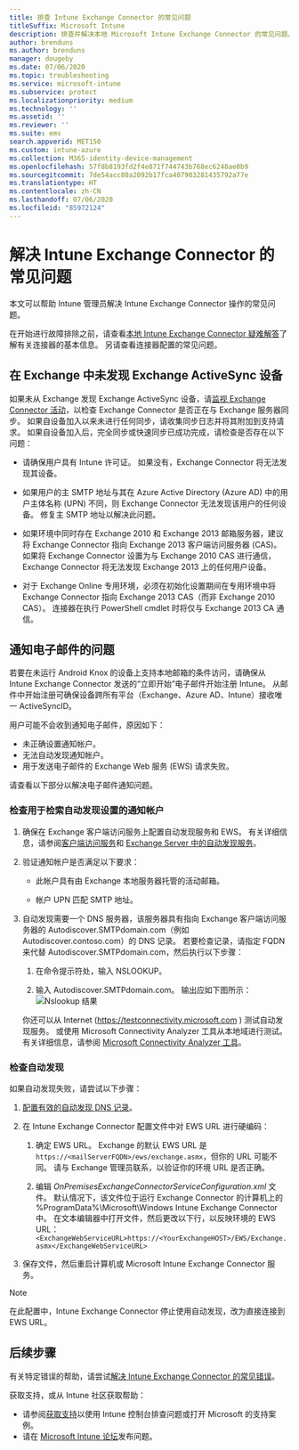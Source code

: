 ```yaml
---
title: 排查 Intune Exchange Connector 的常见问题
titleSuffix: Microsoft Intune
description: 排查并解决本地 Microsoft Intune Exchange Connector 的常见问题。
author: brenduns
ms.author: brenduns
manager: dougeby
ms.date: 07/06/2020
ms.topic: troubleshooting
ms.service: microsoft-intune
ms.subservice: protect
ms.localizationpriority: medium
ms.technology: ''
ms.assetid: ''
ms.reviewer: ''
ms.suite: ems
search.appverid: MET150
ms.custom: intune-azure
ms.collection: M365-identity-device-management
ms.openlocfilehash: 57f8b8193fd2f4e871f744743b768ec6248ae0b9
ms.sourcegitcommit: 7de54acc80a2092b17fca407903281435792a77e
ms.translationtype: HT
ms.contentlocale: zh-CN
ms.lasthandoff: 07/06/2020
ms.locfileid: "85972124"
---
```

# <a name="resolve-common-problems-with-the-intune-exchange-connector"></a>解决 Intune Exchange Connector 的常见问题
 
本文可以帮助 Intune 管理员解决 Intune Exchange Connector 操作的常见问题。

在开始进行故障排除之前，请查看[本地 Intune Exchange Connector 疑难解答](troubleshoot-exchange-connector.md)了解有关连接器的基本信息。 另请查看连接器配置的常见问题。

## <a name="an-exchange-activesync-device-isnt-discovered-from-exchange"></a>在 Exchange 中未发现 Exchange ActiveSync 设备

如果未从 Exchange 发现 Exchange ActiveSync 设备，请[监视 Exchange Connector 活动](exchange-connector-install.md#on-premises-intune-exchange-connector-high-availability-support)，以检查 Exchange Connector 是否正在与 Exchange 服务器同步。 如果自设备加入以来未进行任何同步，请收集同步日志并将其附加到支持请求。 如果自设备加入后，完全同步或快速同步已成功完成，请检查是否存在以下问题：

- 请确保用户具有 Intune 许可证。 如果没有，Exchange Connector 将无法发现其设备。

- 如果用户的主 SMTP 地址与其在 Azure Active Directory (Azure AD) 中的用户主体名称 (UPN) 不同，则 Exchange Connector 无法发现该用户的任何设备。 修复主 SMTP 地址以解决此问题。

- 如果环境中同时存在 Exchange 2010 和 Exchange 2013 邮箱服务器，建议将 Exchange Connector 指向 Exchange 2013 客户端访问服务器 (CAS)。 如果将 Exchange Connector 设置为与 Exchange 2010 CAS 进行通信，Exchange Connector 将无法发现 Exchange 2013 上的任何用户设备。

- 对于 Exchange Online 专用环境，必须在初始化设置期间在专用环境中将 Exchange Connector 指向 Exchange 2013 CAS（而非 Exchange 2010 CAS）。 连接器在执行 PowerShell cmdlet 时将仅与 Exchange 2013 CA 通信。

## <a name="problems-with-the-notification-email-message"></a>通知电子邮件的问题

若要在未运行 Android Knox 的设备上支持本地邮箱的条件访问，请确保从 Intune Exchange Connector 发送的“立即开始”电子邮件开始注册 Intune。 从邮件中开始注册可确保设备跨所有平台（Exchange、Azure AD、Intune）接收唯一 ActiveSyncID。

用户可能不会收到通知电子邮件，原因如下：

- 未正确设置通知帐户。
- 无法自动发现通知帐户。
- 用于发送电子邮件的 Exchange Web 服务 (EWS) 请求失败。

请查看以下部分以解决电子邮件通知问题。

### <a name="check-the-notification-account-that-retrieves-autodiscover-settings"></a>检查用于检索自动发现设置的通知帐户

1. 确保在 Exchange 客户端访问服务上配置自动发现服务和 EWS。 有关详细信息，请参阅[客户端访问服务](https://docs.microsoft.com/Exchange/architecture/client-access/client-access)和 [Exchange Server 中的自动发现服务](https://docs.microsoft.com/Exchange/architecture/client-access/autodiscover?view=exchserver-2019)。

2. 验证通知帐户是否满足以下要求：

   - 此帐户具有由 Exchange 本地服务器托管的活动邮箱。

   - 帐户 UPN 匹配 SMTP 地址。

3. 自动发现需要一个 DNS 服务器，该服务器具有指向 Exchange 客户端访问服务器的 Autodiscover.SMTPdomain.com（例如 Autodiscover.contoso.com）的 DNS 记录。 若要检查记录，请指定 FQDN 来代替 Autodiscover.SMTPdomain.com，然后执行以下步骤：

   1. 在命令提示符处，输入 NSLOOKUP。

   2. 输入 Autodiscover.SMTPdomain.com。 输出应如下图所示：![Nslookup 结果](./media/troubleshoot-exchange-connector-common-problems/nslookup-results.png
      )

   你还可以从 Internet (https://testconnectivity.microsoft.com ) 测试自动发现服务。 或使用 Microsoft Connectivity Analyzer 工具从本地域进行测试。 有关详细信息，请参阅 [Microsoft Connectivity Analyzer 工具](https://docs.microsoft.com/previous-versions/office/exchange-remote-connectivity/jj851141(v=exchg.80))。


### <a name="check-autodiscover"></a>检查自动发现

如果自动发现失败，请尝试以下步骤：

1. [配置有效的自动发现 DNS 记录](https://docs.microsoft.com/previous-versions/exchange-server/exchange-150/mt473798(v=exchg.150))。

2. 在 Intune Exchange Connector 配置文件中对 EWS URL 进行硬编码：

   1. 确定 EWS URL。 Exchange 的默认 EWS URL 是 `https://<mailServerFQDN>/ews/exchange.asmx`，但你的 URL 可能不同。 请与 Exchange 管理员联系，以验证你的环境 URL 是否正确。

   2. 编辑 *OnPremisesExchangeConnectorServiceConfiguration.xml* 文件。 默认情况下，该文件位于运行 Exchange Connector 的计算机上的 %ProgramData%\Microsoft\Windows Intune Exchange Connector 中。 在文本编辑器中打开文件，然后更改以下行，以反映环境的 EWS URL： `<ExchangeWebServiceURL>https://<YourExchangeHOST>/EWS/Exchange.asmx</ExchangeWebServiceURL>`

3. 保存文件，然后重启计算机或 Microsoft Intune Exchange Connector 服务。

>[!NOTE]
> 在此配置中，Intune Exchange Connector 停止使用自动发现，改为直接连接到 EWS URL。

## <a name="next-steps"></a>后续步骤

有关特定错误的帮助，请尝试[解决 Intune Exchange Connector 的常见错误](troubleshoot-exchange-connector-common-errors.md)。

获取支持，或从 Intune 社区获取帮助：

- 请参阅[获取支持](../fundamentals/get-support.md)以使用 Intune 控制台排查问题或打开 Microsoft 的支持案例。
- 请在 [Microsoft Intune 论坛](https://social.technet.microsoft.com/Forums/home?forum=microsoftintuneprod)发布问题。